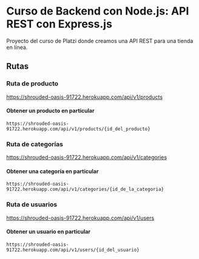 # Curso de Backend con Node.js: API REST con Express.js

Proyecto del curso de Platzi donde creamos una API REST para una tienda en línea.

## Rutas

### Ruta de producto

<https://shrouded-oasis-91722.herokuapp.com/api/v1/products>

#### Obtener un producto en particular

`https://shrouded-oasis-91722.herokuapp.com/api/v1/products/{id_del_producto}`

### Ruta de categorías

<https://shrouded-oasis-91722.herokuapp.com/api/v1/categories>

#### Obtener una categoría en particular

`https://shrouded-oasis-91722.herokuapp.com/api/v1/categories/{id_de_la_categoria}`

### Ruta de usuarios

<https://shrouded-oasis-91722.herokuapp.com/api/v1/users>

#### Obtener un usuario en particular

`https://shrouded-oasis-91722.herokuapp.com/api/v1/users/{id_del_usuario}`

